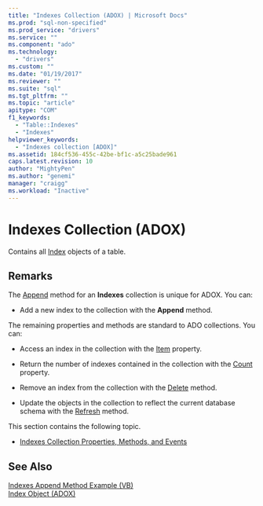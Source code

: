```yaml
---
title: "Indexes Collection (ADOX) | Microsoft Docs"
ms.prod: "sql-non-specified"
ms.prod_service: "drivers"
ms.service: ""
ms.component: "ado"
ms.technology:
  - "drivers"
ms.custom: ""
ms.date: "01/19/2017"
ms.reviewer: ""
ms.suite: "sql"
ms.tgt_pltfrm: ""
ms.topic: "article"
apitype: "COM"
f1_keywords: 
  - "Table::Indexes"
  - "Indexes"
helpviewer_keywords: 
  - "Indexes collection [ADOX]"
ms.assetid: 184cf536-455c-42be-bf1c-a5c25bade961
caps.latest.revision: 10
author: "MightyPen"
ms.author: "genemi"
manager: "craigg"
ms.workload: "Inactive"
---
```

# Indexes Collection (ADOX)
Contains all [Index](../../../ado/reference/adox-api/index-object-adox.md) objects of a table.  
  
## Remarks  
 The [Append](../../../ado/reference/adox-api/append-method-adox-indexes.md) method for an **Indexes** collection is unique for ADOX. You can:  
  
-   Add a new index to the collection with the **Append** method.  
  
 The remaining properties and methods are standard to ADO collections. You can:  
  
-   Access an index in the collection with the [Item](../../../ado/reference/ado-api/item-property-ado.md) property.  
  
-   Return the number of indexes contained in the collection with the [Count](../../../ado/reference/ado-api/count-property-ado.md) property.  
  
-   Remove an index from the collection with the [Delete](../../../ado/reference/adox-api/delete-method-adox-collections.md) method.  
  
-   Update the objects in the collection to reflect the current database schema with the [Refresh](../../../ado/reference/ado-api/refresh-method-ado.md) method.  
  
 This section contains the following topic.  
  
-   [Indexes Collection Properties, Methods, and Events](../../../ado/reference/adox-api/indexes-collection-properties-methods-and-events.md)  
  
## See Also  
 [Indexes Append Method Example (VB)](../../../ado/reference/adox-api/indexes-append-method-example-vb.md)   
 [Index Object (ADOX)](../../../ado/reference/adox-api/index-object-adox.md)
